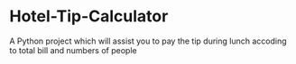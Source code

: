 # Hotel-Tip-Calculator
A Python project which will assist you to pay the tip during lunch accoding to total bill and numbers of people
